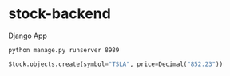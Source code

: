# stock-backend

Django App

```fish
python manage.py runserver 8989
```

```python
Stock.objects.create(symbol="TSLA", price=Decimal("852.23"))
```